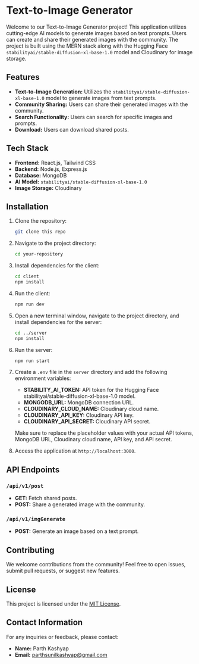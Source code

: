 # Text-to-Image Generator

Welcome to our Text-to-Image Generator project! This application utilizes cutting-edge AI models to generate images based on text prompts. Users can create and share their generated images with the community. The project is built using the MERN stack along with the Hugging Face `stabilityai/stable-diffusion-xl-base-1.0` model and Cloudinary for image storage.

## Features

- **Text-to-Image Generation:** Utilizes the `stabilityai/stable-diffusion-xl-base-1.0` model to generate images from text prompts.
- **Community Sharing:** Users can share their generated images with the community.
- **Search Functionality:** Users can search for specific images and prompts.
- **Download:** Users can download shared posts.

## Tech Stack

- **Frontend:** React.js, Tailwind CSS
- **Backend:** Node.js, Express.js
- **Database:** MongoDB
- **AI Model:** `stabilityai/stable-diffusion-xl-base-1.0`
- **Image Storage:** Cloudinary

## Installation

1. Clone the repository:

    ```bash
    git clone this repo
    ```

2. Navigate to the project directory:

    ```bash
    cd your-repository
    ```

3. Install dependencies for the client:

    ```bash
    cd client
    npm install
    ```

4. Run the client:

    ```bash
    npm run dev
    ```

5. Open a new terminal window, navigate to the project directory, and install dependencies for the server:

    ```bash
    cd ../server
    npm install
    ```

6. Run the server:

    ```bash
    npm run start
    ```

7. Create a `.env` file in the `server` directory and add the following environment variables:

    - **STABILITY_AI_TOKEN:** API token for the Hugging Face stabilityai/stable-diffusion-xl-base-1.0 model.
    - **MONGODB_URL:** MongoDB connection URL.
    - **CLOUDINARY_CLOUD_NAME:** Cloudinary cloud name.
    - **CLOUDINARY_API_KEY:** Cloudinary API key.
    - **CLOUDINARY_API_SECRET:** Cloudinary API secret.

    Make sure to replace the placeholder values with your actual API tokens, MongoDB URL, Cloudinary cloud name, API key, and API secret.

8. Access the application at `http://localhost:3000`.


## API Endpoints

### `/api/v1/post`

- **GET:** Fetch shared posts.
- **POST:** Share a generated image with the community.

### `/api/v1/imgGenerate`

- **POST:** Generate an image based on a text prompt.

## Contributing

We welcome contributions from the community! Feel free to open issues, submit pull requests, or suggest new features.

## License

This project is licensed under the [MIT License](LICENSE).

## Contact Information

For any inquiries or feedback, please contact:

- **Name:** Parth Kashyap
- **Email:** parthsunilkashyap@gmail.com
